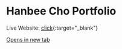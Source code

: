# Hanbee Cho Portfolio

Live Website: [click](https://hanbee17.github.io/portfolio_hanbeecho/){:target="_blank"}  


[Opens in new tab](https://external.ink?to=/placeholder.com)
